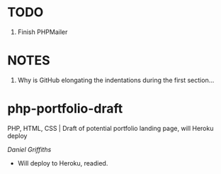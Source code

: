 # TODO
1. Finish PHPMailer

# NOTES
1. Why is GitHub elongating the indentations during the first section...

# php-portfolio-draft

PHP, HTML, CSS | Draft of potential portfolio landing page, will Heroku deploy

*Daniel Griffiths*

- Will deploy to Heroku, readied.
